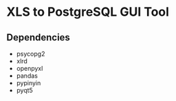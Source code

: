 # XLS to PostgreSQL GUI Tool

## Dependencies

* psycopg2
* xlrd
* openpyxl
* pandas
* pypinyin
* pyqt5
